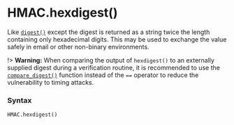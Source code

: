 # HMAC.hexdigest()

Like [`digest()`](/modules/hmac/HMAC/digest.md) except the digest is returned as a string twice the length containing only hexadecimal digits. This may be used to exchange the value safely in email or other non-binary environments.

!> **Warning:** When comparing the output of `hexdigest()` to an externally supplied digest during a verification routine, it is recommended to use the [`compare_digest()`](/modules/hmac/compare_digest.md) function instead of the `==` operator to reduce the vulnerability to timing attacks.

### Syntax

```python
HMAC.hexdigest()
```
